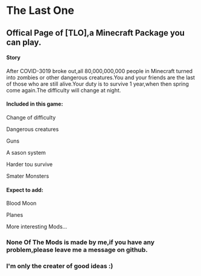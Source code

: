 # The Last One
## Offical Page of [TLO],a Minecraft Package you can play.

#### Story
After COVID-3019 broke out,all 80,000,000,000 people in Minecraft turned into zombies or other dangerous creatures.You and your friends are the last of those who are still alive.Your duty is to survive 1 year,when then spring come again.The difficulty will change at night.
#### Included in this game:
  Change of difficulty
  
  Dangerous creatures
  
  Guns
  
  A sason system
  
  Harder tou survive
  
  Smater Monsters
#### Expect to add:
  Blood Moon
  
  Planes
  
  More interesting Mods...

### None Of The Mods is made by me,if you have any problem,please leave me a message on github.
### I'm only the creater of good ideas :)
